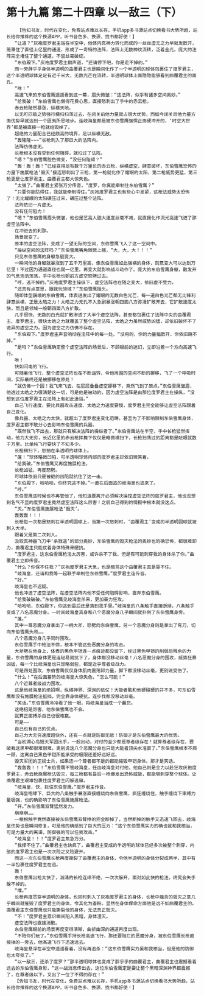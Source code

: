 # 第十九篇 第二十四章 以一敌三（下）
        【告知书友，时代在变化，免费站点难以长存，手机app多书源站点切换看书大势所趋，站长给你推荐的这个换源APP，听书音色多、换源、找书都好使！】
       “让道？”灰袍度罗君主站在半空中，他体内真神力转化而成的一丝丝虚无之力早就发散开，笼罩住了直径上亿里的通道，形成了一奇特的法阵，法阵上无数神纹流转，泛着金光。庞大的法阵完全堵住了整个通道，不留丝毫破绽。
       “东伯殿下。”灰袍度罗君主朗声道，“还请停下吧，你是走不掉的。”
       而一旁胖乎乎身体半透明的曲覆君主也是瞬间化作了一个半透明的球体包裹住了度罗君主，这个半透明球体足足有近千米大，无数光芒在流转，半透明球体上面隐隐能够看到曲覆君主的面孔。
       “咻！”
       高速飞来的东伯雪鹰遥遥看到这一幕，眉头微皱：“这法阵，似乎有诸多空间奥妙。”
       “给我破！”东伯雪鹰也懒得花费心思，直接怒刺出了手中的赤云枪。
       赤云枪陡然暴涨，纵横天地。
       以无可匹敌之势强行横扫扫荡过去，在闭关前他力量就占很大优势，而如今闭关后他力量方面优势早就达到一个匪夷所思地步。连岐海皇都是被东伯雪鹰强悍正面硬冲开的，‘时空大世界’都是被直接一枪就给毁掉了。
       超绝的力量配合已经颇高的境界，足以纵横无敌。
       “轰隆隆~~~”长枪刺入了那巨大的法阵内。
       法阵仿佛虚无。
       长枪根本没有受到任何阻碍，就扫过了法阵。
       “嗯？”东伯雪鹰脸色微变，“没任何阻碍？”
       “轰！轰！轰！”已经变得足有数千万里长的赤云枪，纵横虚空，肆意破坏，东伯雪鹰恐怖的力量下施展枪法‘毁灭’接连怒刺出了三枪，第一枪就化作了耀眼的太阳，第二枪威势更猛，第三枪更是让度罗君主、曲覆君主都大惊失色。
       “太强了。”曲覆君主紧张万分传音，“度罗，你真能牵制住东伯雪鹰？”
       “只要你能防得住，我就能牵制得住。”灰袍度罗君主也有些心中发紧，这枪法威势太恐怖了！无比耀眼的太阳碾压过来，碾压过整个法阵。
       法阵依旧一片虚无。
       没有任何阻力！
       “嗯？”东伯雪鹰眉头微皱，他也是艺高人胆大速度丝毫不减，就直接化作流光高速飞进了那虚空法阵中。
       在冲进去的刹那。
       场景就变了。
       原本的虚空法阵，变成了一望无际的空间，东伯雪鹰飞入了这一空间中。
       “操纵空间的法阵吗？”东伯雪鹰嘴角微微上翘，“大，大，大！！！”
       只见东伯雪鹰的身躯急剧变大。
       一瞬间他的身躯就暴涨到了五千万里高，像东伯雪鹰如此强横的身体，刻意变大可以达到万亿里！不过因为通道直径也就一亿里。再变大就影响战斗动作了。庞大的东伯雪鹰身躯，散发开的气息浩浩荡荡，手中长枪也朝前方虚空怒劈过去。
       “哼，逃不掉的。”灰袍度罗君主操纵下，虚空法阵也在随之变大，依旧虚不受力。
       “还真有点意思，跟我玩领域？”东伯雪鹰摇头。
       随即体型巍峨的东伯雪鹰，体表迸发出了耀眼的无数白色光芒，每一道白色光芒都无比锋利肆意纵横，正是太皓之力！太皓之力无孔不入急剧暴涨朝四面八方弥漫扩散开去，它扩散速度太快，而且是领域一般朝四面八方扩散。
       几乎很快，无数的白光就扩散渗透了大半个虚空法阵，甚至都包裹住了法阵中央的曲覆君主、度罗君主，很快太皓之力就覆盖了整个虚空法阵，太皓之力虽然威势凶猛，却依旧破坏不了诡异的虚空之力。因为虚空之力仿佛不存在。
       “东伯殿下。”度罗君主声音响彻在法阵中的每一处，“没用的，你的力量幅散开，你依旧跳不掉。”
       “是吗？”东伯雪鹰确定整个虚空法阵的场景后，不顾眼前的迷幻，立即沿着一个方向高速飞行。
       咻！
       快如闪电的飞行。
       可随着他飞行，整个虚空法阵也在不断运转，令他周围的空间不断的挪移，飞了一个呼吸时间，实际最终还是被挪移在原处！
       “就仿佛一个圆！我飞来飞去，在层层叠叠虚空挪移下，竟然飞到了原点。”东伯雪鹰皱眉，他透过太皓之力很清楚这一切，可是他是被动的，因为虚空法阵是由那位度罗君主在操纵，“没想到这位度罗君主在法阵上有如此造诣。”
       自己飞行速度，要比兵器攻击速度、太皓之力速度要慢，度罗君主完全能够让虚空法阵跟着自己变化。
       像兵器、太皓之力太快，就超出了度罗君主变化范畴。甚至为了不影响限制东伯雪鹰身体，度罗君主都不敢分心去影响东伯雪鹰的兵器。
       “既然我飞不出去，那就只有解决法阵的操纵者了。”东伯雪鹰站在半空，手中长枪猛然挥动，他力大无穷，长近亿里的赤云枪挥舞下仅仅是略微横扫下，长枪扫荡过的距离都是眨眼就数千万里。比单纯飞行要快了不知多少。
       长枪横扫下，怒抽在半透明的球体上。
       “蓬！”球体略微凹陷，可半透明球体内部的度罗君主却依旧微笑着。
       “给我破。”东伯雪鹰又再度施展枪法。
       长枪凶猛，再度怒劈。
       可球体依旧只是被砸的凹陷就抗住了这一击。
       “东伯殿下，哈哈哈，你终究逃不掉。”一直在后面追的岐海皇也追来了。
       “哼。”
       东伯雪鹰这时候也不再管他了，他知道要离开必须解决操控虚空法阵的度罗君主，他也没想到名气不显的度罗君主竟然虚空法阵这么厉害！之前自己得到的情报中根本就没这点。
       “灭。”东伯雪鹰施展枪法‘毁灭’。
       轰轰轰！！！
       长枪每一次都是怒刺在半透明圆球上，当第一次怒刺时，‘曲覆君主’变成的半透明圆球就被刺入大半。
       跟着又是第二次刺入。
       汲取真神器飞刀中‘杀戮道’的部分奥妙，东伯雪鹰的毁灭枪法的奥妙也的确恐怖，都很难卸力，曲覆君主只能仗着身体特殊来硬抗。
       “度罗君主，这东伯雪鹰枪法太厉害，或许杀不了我，但是有可能刺穿我的身体杀了你。”曲覆君主立即传音。
       “什么？你保不住我？”灰袍度罗君主大急，也是暗骂这个曲覆君主真是靠不住。
       “岐海皇，还请和我等一起联手牵制住东伯雪鹰。”度罗君主连传音。
       “好。”
       岐海皇也不迟疑。
       他也冲进了虚空法阵，在虚空法阵内他不受任何阻碍影响，直奔东伯雪鹰。
       “给我破破破。”东伯雪鹰见岐海皇杀来，更加奋力狂攻。
       “哈哈哈，东伯殿下，你逃到最后还是落到我手里。”岐海皇的八条触手直接断掉，八条触手变成了八名恶魔分身。一时间岐海皇真身和八个恶魔分身几乎瞬间就扑倒了东伯雪鹰身旁。
       “蓬。”
       其中一尊恶魔分身拿出了一柄大斧，怒劈向东伯雪鹰，另一个恶魔分身则是拿出了弯刀，切向东伯雪鹰头颅……
       八个恶魔分身几乎同时围攻。
       东伯雪鹰手中枪法不停，根本不管这些恶魔分身的攻击。
       大斧劈在他身上，体表的黑色甲铠连一点痕迹都没留下，经过黑色甲铠的削弱后残余的力量，东伯雪鹰的身体更是连轻易就抗下了，身体都没移动丝毫！八名恶魔分身的围攻，威势狂暴凶猛，每一个比岐海皇也只是略弱些，都是近乎尊者级战力。
       可是四处围攻，东伯雪鹰仅仅身体肌肉震荡卸力量，脚下都没移动丝毫，更别说受伤了。
       “什么！”在后面蓄势的岐海皇大惊失色，“怎么可能！”
       八个近尊者级战力围攻。
       这是他岐海皇的绝招啊，纵横神界、深渊的依仗！大能者敢和他硬碰硬的并不多，可东伯雪鹰都没有施展枪法抵挡，完全靠身体硬抗，连步伐都没移动丝毫。
       “笑话。”东伯雪鹰冷冷看了他一眼，将岐海皇当成一个蠢货。
       这绝招是厉害，他东伯雪鹰也不会。
       就算正面搏杀自己也很难赢。
       可是——
       自己也有自己的优点。
       自己力大无穷速度超快外，还有一点就是防御无敌！防御才是东伯雪鹰最大的优势。
       “当初湖心岛毁灭军团出手，一般出动，对付的至少都是尊者级存在！就算尊者级存在，要破我这黑甲都很难很难。更别说这八个恶魔分身也只是大能者顶尖水准罢了。”东伯雪鹰根本不屑一顾，这离自己黑色甲铠所能承受的极限还差好远好远。
       毁灭军团的正规士兵，如果连一个尊者都不是的都能摧毁甲铠身体。那才是笑话。
       “轰轰轰！！！”东伯雪鹰不管岐海皇，任由岐海皇对付他，他自己则是全力以赴狂攻灰袍度罗君主，赤云枪施展枪法毁灭，每三枪都有最后一枪爆发出恐怖威能，都能够刺穿整个球体。让曲覆君主艰难包裹住度罗君主闪躲逃窜。
       “岐海皇，快，拦住东伯雪鹰。”度罗君主传音。
       岐海皇咆哮下，巨大的八条触手暴涨直接缠绕向东伯雪鹰，疯狂缠绕住，触手缠绕下束缚力量极强，也的确影响了东伯雪鹰施展枪法。
       “开。”东伯雪鹰双臂猛然发力。
       崩崩崩……
       一根根触手竟然直接被东伯雪鹰双臂挣的完全断掉了，当然断掉的触手又迅速飞回去，岐海皇伤势也是瞬间修复，可是他的确感到了巨大的压力：“这个东伯雪鹰实力的确也就和我相当，可是力量大的离谱，防御强的可以任我攻击。”
       “岐海皇！！！”度罗君主焦急万分。
       “我撑不住了。”曲覆君主也快疯了，曲覆君主变成的半透明的球体已经多次被整个刺穿，内部的度罗君主也是一次次险之又险避开。
       而这一次东伯雪鹰长枪再度撕裂了曲覆君主的身体，令他半透明的身体分裂成两半，其中有一半包裹住度罗君主在逃。
       轰！
       东伯雪鹰出枪太快了，汹涌的长枪连绵不绝，一次次躲开，面对如此快的枪法，终究会失手躲不掉的。
       “噗。”
       长枪再度贯穿半透明的身体，也同时刺入了灰袍度罗君主的身体，长枪中蕴含的毁灭之意几乎瞬间就摧毁了度罗君主的身体，令其化为齑粉。显然在身体保命方面他是远不如曲覆君主的。曲覆君主东伯雪鹰也只能撕裂他的身体，无法真正毁灭。
       “不！”度罗君主意识瞬间陷入黑暗，身体湮灭。
       虚空法阵也直接消散。
       东伯雪鹰眼前的场景再度变得清晰，曲折幽深的通道再度出现。
       “不陪你们玩了。”东伯雪鹰手持长枪高速飞行，那还要阻拦的恶魔分身，被东伯雪鹰长枪直接抽的一旁去，他高速飞行下迅速远去。
       岐海皇悬浮在半空中遥遥看着，没有再追杀：“这东伯雪鹰实力虽和我相当，但是他的防御也太夸张了。”
       “以一敌三，还杀了度罗？”那半透明球体也变成了胖乎乎的曲覆君主，曲覆君主也震撼看着远去的东伯雪鹰身影，“这一战消息传出去，这位东伯雪鹰定是要让整个黑暗深渊神界都震撼了，在尊者级以下，又出了一位了不得的存在！”
       【告知书友，时代在变化，免费站点难以长存，手机app多书源站点切换看书大势所趋，站长给你推荐的这个换源APP，听书音色多、换源、找书都好使！】